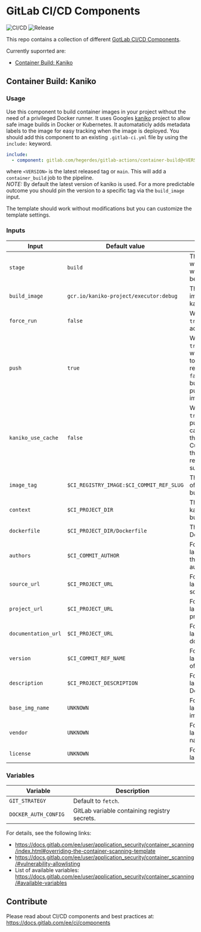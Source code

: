 # GitLab CI/CD Components
![CI/CD](https://gitlab.com/hegerdes/gitlab-actions/badges/main/pipeline.svg)
![Release](https://gitlab.com/hegerdes/gitlab-actions/-/badges/release.svg)

This repo contains a collection of different [GotLab CI/CD Components](https://about.gitlab.com/blog/2023/12/21/introducing-the-gitlab-ci-cd-catalog-beta/).

Currently suporrted are:
 * [Container Build: Kaniko](https://gitlab.com/hegerdes/gitlab-actions#container-build-kaniko)

## Container Build: Kaniko

### Usage

Use this component to build container images in your project without the need of a privileged Docker runner. It uses Googles [kaniko](https://github.com/GoogleContainerTools/kaniko) project to allow safe image builds in Docker or Kubernetes. It automataticly adds metadata labels to the image for easy tracking when the image is deployed.
You should add this component to an existing `.gitlab-ci.yml` file by using the `include:`
keyword.

```yaml
include:
  - component: gitlab.com/hegerdes/gitlab-actions/container-build@<VERSION>
```

where `<VERSION>` is the latest released tag or `main`. This will add a `container_build` job to the pipeline.  
*NOTE:* By default the latest version of kaniko is used. For a more predictable outcome you should pin the version to a specific tag via the `build_image` input.


The template should work without modifications but you can customize the template settings.
### Inputs

| Input | Default value | Description |
| ----- | ------------- | ----------- |
| `stage` | `build`      | The stage where you want the job to be added |
| `build_image` | `gcr.io/kaniko-project/executor:debug` | The Docker image of kaniko |
| `force_run` | `false` | When set to `true` it always adds the job |
| `push` | `true` | When set to `true` the image will be pushed to the default registry. Set to `false` to only build without pushing the image. |
| `kaniko_use_cache` | `false` | When set to `true` kaniko will push build cache layers to the registry. Currently only the gitlab registry is supported. |
| `image_tag` | `$CI_REGISTRY_IMAGE:$CI_COMMIT_REF_SLUG` | The name/path of the image to build. |
| `context` | `$CI_PROJECT_DIR` | The kaniko/docker build context. |
| `dockerfile` | `$CI_PROJECT_DIR/Dockerfile` | The path to the Dockerfile. |
| `authors` | `$CI_COMMIT_AUTHOR` | For OCI image label: Name of the image author(s).|
| `source_url` | `$CI_PROJECT_URL` | For OCI image label: Url of the source code. |
| `project_url` | `$CI_PROJECT_URL` | For OCI image label: Url of the project. |
| `documentation_url` | `$CI_PROJECT_URL` | For OCI image label: Url of the documentation. |
| `version` | `$CI_COMMIT_REF_NAME` | For OCI image label: Version of the image. |
| `description` | `$CI_PROJECT_DESCRIPTION` | For OCI image label: Description. |
| `base_img_name` | `UNKNOWN` | For OCI image label: Base image name. |
| `vendor` | `UNKNOWN` | For OCI image label: Vendor name. |
| `license` | `UNKNOWN` | For OCI image label: License. |

### Variables

| Variable | Description |
| -------- | ----------- |
| `GIT_STRATEGY` | Default to `fetch`. |
| `DOCKER_AUTH_CONFIG ` | GitLab variable containing registry secrets. |

For details, see the following links:
- https://docs.gitlab.com/ee/user/application_security/container_scanning/index.html#overriding-the-container-scanning-template
- https://docs.gitlab.com/ee/user/application_security/container_scanning/#vulnerability-allowlisting
- List of available variables: https://docs.gitlab.com/ee/user/application_security/container_scanning/#available-variables


## Contribute

Please read about CI/CD components and best practices at: https://docs.gitlab.com/ee/ci/components
